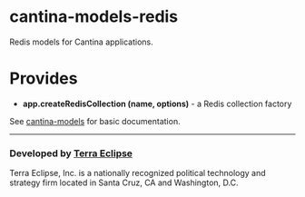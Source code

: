 cantina-models-redis
====================

Redis models for Cantina applications.

Provides
========

- **app.createRedisCollection (name, options)** - a Redis collection factory

See [cantina-models](https://github.com/cantina/cantina-models) for basic
documentation.

- - -

### Developed by [Terra Eclipse](http://www.terraeclipse.com)
Terra Eclipse, Inc. is a nationally recognized political technology and
strategy firm located in Santa Cruz, CA and Washington, D.C.
